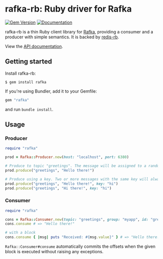 rafka-rb: Ruby driver for Rafka
===============================================================================
[![Gem Version](https://badge.fury.io/rb/rafka.svg)](https://badge.fury.io/rb/rafka-rb)
[![Documentation](http://img.shields.io/badge/yard-docs-blue.svg)](http://www.rubydoc.info/github/skroutz/rafka-rb)

rafka-rb is a thin Ruby client library for [Rafka](https://github.com/skroutz/rafka),
providing a consumer and a producer with simple semantics. It is backed by
[redis-rb](https://github.com/redis/redis-rb).

View the [API documentation](http://www.rubydoc.info/github/skroutz/rafka-rb).







Getting started
-------------------------------------------------------------------------------
Install rafka-rb:

```shell
$ gem install rafka
```

If you're using Bundler, add it to your Gemfile:
```ruby
gem "rafka"
```
and run `bundle install`.






Usage
-------------------------------------------------------------------------------

### Producer

```ruby
require "rafka"

prod = Rafka::Producer.new(host: "localhost", port: 6380)

# Produce to topic "greetings". The message will be assigned to a random partition.
prod.produce("greetings", "Hello there!")

# Produce using a key. Two or more messages with the same key will always be assigned to the same partition.
prod.produce("greetings", "Hello there!", key: "hi")
prod.produce("greetings", "Hi there!", key: "hi")
```




### Consumer

```ruby
require "rafka"

cons = Rafka::Consumer.new(topic: "greetings", group: "myapp", id: "greeter1")
cons.consume # => "Hello there!"

# with a block
cons.consume { |msg| puts "Received: #{msg.value}" } # => "Hello there!"
```

`Rafka::Consumer#consume` automatically commits the offsets when the given block
is executed without raising any exceptions.
